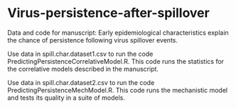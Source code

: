 # Virus-persistence-after-spillover
Data and code for manuscript: Early epidemiological characteristics explain the chance of persistence following virus spillover events.

Use data in spill.char.dataset1.csv to run the code PredictingPersistenceCorrelativeModel.R. This code runs the statistics for the correlative models described in the manuscript. 

Use data in spill.char.dataset2.csv to run the code PredictingPersistenceMechModel.R. This code runs the mechanistic model and tests its quality in a suite of models. 
